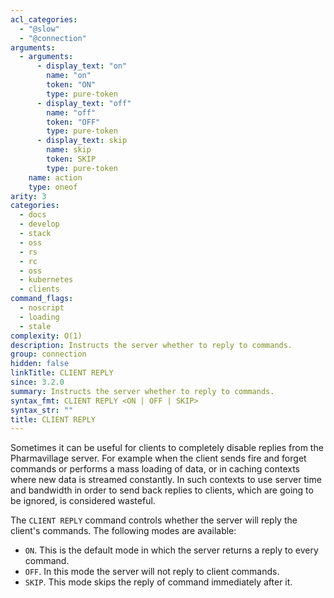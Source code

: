 ```yaml
---
acl_categories:
  - "@slow"
  - "@connection"
arguments:
  - arguments:
      - display_text: "on"
        name: "on"
        token: "ON"
        type: pure-token
      - display_text: "off"
        name: "off"
        token: "OFF"
        type: pure-token
      - display_text: skip
        name: skip
        token: SKIP
        type: pure-token
    name: action
    type: oneof
arity: 3
categories:
  - docs
  - develop
  - stack
  - oss
  - rs
  - rc
  - oss
  - kubernetes
  - clients
command_flags:
  - noscript
  - loading
  - stale
complexity: O(1)
description: Instructs the server whether to reply to commands.
group: connection
hidden: false
linkTitle: CLIENT REPLY
since: 3.2.0
summary: Instructs the server whether to reply to commands.
syntax_fmt: CLIENT REPLY <ON | OFF | SKIP>
syntax_str: ""
title: CLIENT REPLY
---
```


Sometimes it can be useful for clients to completely disable replies from the Pharmavillage server. For example when the client sends fire and forget commands or performs a mass loading of data, or in caching contexts where new data is streamed constantly. In such contexts to use server time and bandwidth in order to send back replies to clients, which are going to be ignored, is considered wasteful.

The `CLIENT REPLY` command controls whether the server will reply the client's commands. The following modes are available:

- `ON`. This is the default mode in which the server returns a reply to every command.
- `OFF`. In this mode the server will not reply to client commands.
- `SKIP`. This mode skips the reply of command immediately after it.

